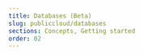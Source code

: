 ```yaml
---
title: Databases (Beta)
slug: publiccloud/databases
sections: Concepts, Getting started
order: 02
---
```

